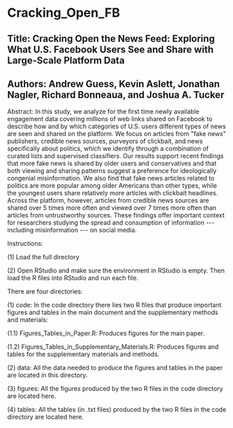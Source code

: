# Cracking_Open_FB

## Title: Cracking Open the News Feed: Exploring What U.S. Facebook Users See and Share with Large-Scale Platform Data
## Authors: Andrew Guess, Kevin Aslett, Jonathan Nagler, Richard Bonneaua, and Joshua A. Tucker

Abstract: In this study, we analyze for the first time newly available engagement data covering millions of web links shared on Facebook to describe how and by which categories of U.S. users different types of news are seen and shared on the platform. We focus on articles from "fake news" publishers, credible news sources, purveyors of clickbait, and news specifically about politics, which we identify through a combination of curated lists and supervised classifiers. Our results support recent findings that more fake news is shared by older users and conservatives and that both viewing and sharing patterns suggest a preference for ideologically congenial misinformation. We also find that fake news articles related to politics are more popular among older Americans than other types, while the youngest users share relatively more articles with clickbait headlines. Across the platform, however, articles from credible news sources are shared over 5 times more often and viewed over 7 times more often than articles from untrustworthy sources. These findings offer important context for researchers studying the spread and consumption of information --- including misinformation --- on social media.


Instructions:

(1) Load the full directory

(2) Open RStudio and make sure the environment in RStudio is empty. Then load the R files into RStudio and run each file.

There are four directories:

(1) code: In the code directory there lies two R files that produce important figures and tables in the main document and the supplementary methods and materials:

(1.1) Figures_Tables_in_Paper.R: Produces figures for the main paper.

(1.2) Figures_Tables_in_Supplementary_Materials.R: Produces figures and tables for the supplementary materials and methods.

(2) data: All the data needed to produce the figures and tables in the paper are located in this directory.

(3) figures: All the figures produced by the two R files in the code directory are located here.

(4) tables: All the tables (in .txt files) produced by the two R files in the code directory are located here.


